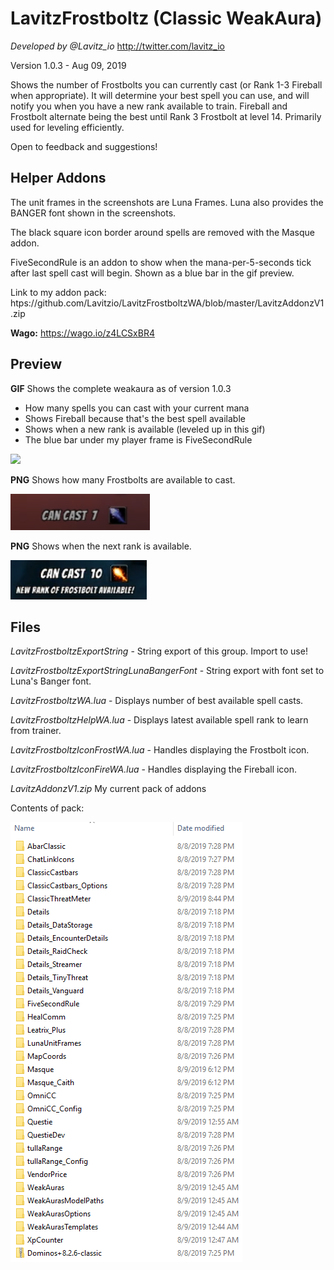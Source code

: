 # LavitzFrostboltz (Classic WeakAura)
*Developed by @Lavitz_io*
http://twitter.com/lavitz_io

Version 1.0.3 - Aug 09, 2019

Shows the number of Frostbolts you can currently cast (or Rank 1-3 Fireball when appropriate). It will determine your best spell you can use, and will notify you when you have a new rank available to train. Fireball and Frostbolt alternate being the best until Rank 3 Frostbolt at level 14. Primarily used for leveling efficiently.

Open to feedback and suggestions!

## Helper Addons
The unit frames in the screenshots are Luna Frames. Luna also provides the BANGER font shown in the screenshots.

The black square icon border around spells are removed with the Masque addon.

FiveSecondRule is an addon to show when the mana-per-5-seconds tick after last spell cast will begin. Shown as a blue bar in the gif preview.

Link to my addon pack: htps://github.com/Lavitzio/LavitzFrostboltzWA/blob/master/LavitzAddonzV1.zip

**Wago:** https://wago.io/z4LCSxBR4

## Preview
**GIF** Shows the complete weakaura as of version 1.0.3

- How many spells you can cast with your current mana
- Shows Fireball because that's the best spell available
- Shows when a new rank is available (leveled up in this gif)
- The blue bar under my player frame is FiveSecondRule

![](./LavitzFrostboltzPreviewAll.gif)

**PNG** Shows how many Frostbolts are available to cast.

![](./LavitzFrostboltzPreviewAll1.png)

**PNG** Shows when the next rank is available.

![](./LavitzFrostboltzPreviewAll2.png)

## Files
*LavitzFrostboltzExportString* - String export of this group. Import to use!

*LavitzFrostboltzExportStringLunaBangerFont* - String export with font set to Luna's Banger font.

*LavitzFrostboltzWA.lua* - Displays number of best available spell casts.

*LavitzFrostboltzHelpWA.lua* - Displays latest available spell rank to learn from trainer.

*LavitzFrostboltzIconFrostWA.lua* - Handles displaying the Frostbolt icon.

*LavitzFrostboltzIconFireWA.lua* - Handles displaying the Fireball icon.

*LavitzAddonzV1.zip* My current pack of addons

Contents of pack:

![](./LavitzAddonzV1Contents.png)
